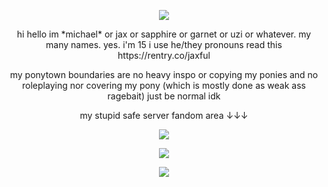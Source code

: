 <p align="center">
 <a href="https://github.com/jaxtoy">
  <img src="https://github.com/user-attachments/assets/986d3308-018d-4d09-bc2a-7d3fdc8fc403">

 </a>
</p>

<p align="center">
hi hello im *michael* or jax or sapphire or garnet or uzi or whatever. my many names. yes. i'm 15 i use he/they pronouns read this https://rentry.co/jaxful
</p>

<p align="center">
my ponytown boundaries are no heavy inspo or copying my ponies and no roleplaying nor covering my pony (which is mostly done as weak ass ragebait) just be normal idk
</p>

<p align="center">
my stupid safe server fandom area
 ↓↓↓
</p>

<p align="center">
 <a href="https://github.com/jaxtoy">
<img src="https://github.com/user-attachments/assets/915a9494-f1ee-4d2d-b3e1-a5e4c4caad58" />
 </a>
</p>

<p align="center">
  <a href="https://github.com/komarev">
    <img src="https://komarev.com/ghpvc/?username=jaxtoy&color=grey&style=flat-square&label=MY+VERY+REAL+FANS&base=476">
  </a>
</p>





<p align="center">
  <a href="https://github.com/kittinan/spotify-github-profile">
    <img src="https://spotify-github-profile.kittinanx.com/api/view?uid=31pckevxz6pumgh53wq6n6mop6t4&cover_image=true&theme=spotify-embed&show_offline=true&background_color=121212&interchange=false&profanity=true&mode=dark&bar_color=53b14f&bar_color_cover=false">
  </a>
</p>
